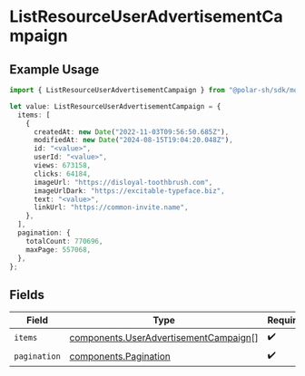 # ListResourceUserAdvertisementCampaign

## Example Usage

```typescript
import { ListResourceUserAdvertisementCampaign } from "@polar-sh/sdk/models/components";

let value: ListResourceUserAdvertisementCampaign = {
  items: [
    {
      createdAt: new Date("2022-11-03T09:56:50.685Z"),
      modifiedAt: new Date("2024-08-15T19:04:20.048Z"),
      id: "<value>",
      userId: "<value>",
      views: 673158,
      clicks: 64184,
      imageUrl: "https://disloyal-toothbrush.com",
      imageUrlDark: "https://excitable-typeface.biz",
      text: "<value>",
      linkUrl: "https://common-invite.name",
    },
  ],
  pagination: {
    totalCount: 770696,
    maxPage: 557068,
  },
};
```

## Fields

| Field                                                                                          | Type                                                                                           | Required                                                                                       | Description                                                                                    |
| ---------------------------------------------------------------------------------------------- | ---------------------------------------------------------------------------------------------- | ---------------------------------------------------------------------------------------------- | ---------------------------------------------------------------------------------------------- |
| `items`                                                                                        | [components.UserAdvertisementCampaign](../../models/components/useradvertisementcampaign.md)[] | :heavy_check_mark:                                                                             | N/A                                                                                            |
| `pagination`                                                                                   | [components.Pagination](../../models/components/pagination.md)                                 | :heavy_check_mark:                                                                             | N/A                                                                                            |